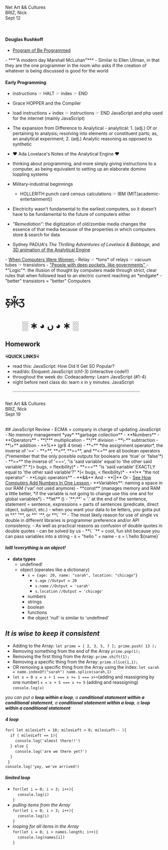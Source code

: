 Net Art && Cultures
<br>
BRIZ, Nick
<br>
Sept 12
<br>
<!-- ♫ Buffalo Daughter ♫ -->
<br>
<!-- ★jC★ notes on
<a href="arth_prehy_newmedia_05april.rtf">
  Computer Programming
</a>
and
<a href="arth_prehy_newmedia_27april.rtf">
  Algorithmic Art
</a> -->

#### Douglas Rushkoff
- <a href="https://www.youtube.com/watch?v=kgicuytCkoY">
  Program of Be Programmed
</a>
- ***"A modern day Marshall McLuhan"***
- Similar to Ellen Ullman, in that they are the one programmer in the room who asks if the creation of whatever is being discussed is good for the world


#### Early Programming
- instructions ☞ HALT ☞ index ☞ END
- Grace HOPPER and the Compiler
- load instructions + index ☞ instructions ☞ END
JavaScript and php used for the internet (mainly JavaScript)
- The expansion from Difference to Analytical
      - analytical:
      1. (adj.) Of or pertaining
      to analysis; resolving into
      elements or constituent parts;
      as, an analytical experiment;
      2. (adj.) Analytic reasoning as
      opposed to synthetic

-  ♥ Ada Lovelace's Notes of the Analytical Engine ♥
- thinking about programming, and more simply giving instructions to a computer, as being equivalent to setting up an elaborate domino toppling systems
    <!-- (reminds me of 3rd grade... the only things I remember from that is spending hours every day making elaborate lines all around the classroom and then knocking them down before returning to lectures... as well as the moon phases exercise with black and white cookies) -->
- Military-industrial beginnings
  - HOLLERITH punch card census calculations ☞ IBM (MIT(academic-entertainment))
- Electricity wasn't fundamental to the earliest computers, so it doesn't have to be fundamental to the future of computers either
    <!-- "could even be biological!" -> neurons and hacking the action potential?? -->
- *"Remediation"*: the digitization of old/zombie media changes the essence of that media because of the properties in which computers store & search for data
- Sydney PADUA's *The Thrilling Adventures of Lovelace & Babbage*, and <a href="https://www.youtube.com/watch?v=2v3YR0-e1YY">
3D animation of the Analytical Engine
</a>
- <a href="https://drive.google.com/file/d/1BUabtPcAD7Xn68n8nVSzQWAVfF0jXukW/view?usp=sharing">
When Computers Were Women
</a>
- Relay ☞ *tons* of relays ☞ vacuum tubes ☞ transistors
    <!-- start of the computer is very American centric, extremely western and product of the military-industrial economy -> thinking about Yojimbo in the way that the gun was represented -> How did the "East" perceive the quick growth of computers within the military-->
    <!-- ☟☟☟☟☟☟☟☟☟☟☟☟☟☟☟☟☟☟☟☟☟☟☟☟☟☟☟☟☟ -->
    <!-- *"Every new technology necessitates a new war"* -Marshall McLuhan -->
    <!-- *"Every new war necessitates a new technology"* -//jonCates -->
- <a href="https://www.youtube.com/watch?v=LN0ucKNX0hc">
"People with deep pockets, like governments"
</a>
- *"Logic"*: the illusion of thought by computers made through strict, clear rules that when followed lead to an electric current reaching an *endgate*
- "better" transistors = "better" Computers


# Ƹ̵̡Ӝ̵̨̄Ʒ
# &nbsp; &nbsp; &nbsp; &nbsp; ░ ∗ ◕ ں ◕ ∗ ░
## Homework
  **☟QUICK LINKS☟**
  - read this: JavaScript: How Did It Get SO Popular?
  - read/do: Eloquent JavaScript (ch1-3) (interactive code!!)
  - throughout the week do: Codeacademy: Learn JavaScript (#1-4)
  - night before next class do: learn x in y minutes: JavaScript
<br><br> ￣￣￣￣￣￣￣￣￣￣￣￣￣￣￣￣￣￣￣￣￣￣￣￣￣￣￣￣￣

Net Art && Cultures
<br>
BRIZ, Nick
<br>
Sept 19
<br>
<!-- ♫ Frankie Reyes ♫ -->
<br>
## JavaScript Review
- ECMA = company in charge of updating JavaScript
- No memory management *yay* **garbage collection**
- **Numbers**
- **Operators**
  - **\*** multiplication
  - **/** division
  - **\-** subtraction
  - **\+** addition
  - **%** (gr8 4 time)
  - **=** *the assignment operator*, the inverse of '=='
    - **>**, **<**, **>=**, and **<=** are all boolean operators (*remember that the only possible outputs for booleans are 'true' or 'false'*)
  - **==** the inverse of '===', "is 'said variable' equal to 'the other said variable'?" *(> bugs, > flexibility)*
  - **===** "is 'said variable' EXACTLY equal to 'the other said variable'?" *(< bugs, < flexibility)*
  - **!** "the not operator"
  - **Logic operators**
    - **&&** And
    - **||** Or
    - <a href= "https://www.youtube.com/watch?v=VBDoT8o4q00"> See How Computers Add Numbers In One Lesson </a>
- **Variables**: naming a space in our RAM ('var' not used anymore)
  - **const** (manages memory and RAM a little better, *if the variable is not going to change use this one and for global variables*)
  - **let** ()
- '**;**' = '.' at the end of the sentence, statement = sentence, expressions = parts of sentences (predicate, direct object, subject, etc.)
- when you want your data to be letters, you gotta put in **" "**, or **' '**, or **\` `**
  - The most likely reason for use of single vs double in different libraries is programmer preference and/or API consistency.
  - As well as practical reasons as confusion of double quotes in double quotes
  - can be solved by us
  - **\` `** = cool, fun shit because you can pass variables into a string
    - s = "hello " + name
    - s = \`hello ${name}`

#### *lolll !everything is an object!*

- **data types**
  - undefined!
  - object (operates like a dictionary)
    - `s = {age: 20, name: "sarah", location: "chicago"}`
      - `s.age` `//Output = 20`
      - `s.name` `//Output = 'sarah'`
      - `s.location` `//Output = 'chicago'`
    - numbers
    - strings
    - boolean
    - functions
    - the object 'null' is similar to 'undefined'

## *It is wise to keep it consistent*

- Adding to the Array:
`let prime = [ 2, 3, 5, 7 ];
prime.push( 13 );`
- Removing something from the end of the Array
`prime.pop(1);`
- Removing the first thing from the Array:
`prime.shift(1);`
- Removing a specific thing from the Array: `prime.slice(1,1);`
- OR removing a specific thing from the Array using the index:
`let sarah = name.indexOf("sarah")
name.splice(sarah,1)`
- `let x = 0
x = x + 1 === x += 1 === x++`(adding and reassigning by one number)
`x = x + 5 === x += 5` (adding and reassigning)
`console.log(x)`

*you can put a **loop within a loop**, a **conditional statement within a conditional statement**, a **conditional statement within a loop**, a **loop within a conditional statement***

#### *4 loop*
`for( let milesLeft = 10; milesLeft > 0; milesLeft-- ){`<br>
  &nbsp;&nbsp;&nbsp;&nbsp;`if ( milesLeft == 1){`<br>
    &nbsp;&nbsp;&nbsp;&nbsp;&nbsp;&nbsp;&nbsp;&nbsp;`console.log('almost there!!')`<br>
    &nbsp;&nbsp;&nbsp;&nbsp;`} else {`<br>
      &nbsp;&nbsp;&nbsp;&nbsp;&nbsp;&nbsp;&nbsp;&nbsp;`console.log('are we there yet?')`<br>
    &nbsp;&nbsp;&nbsp;&nbsp;`}`<br>
  &nbsp;&nbsp;`}`
<br>
`console.log('yay, we've arrived!)`<br>
#### *limited loop*
- `for(let i = 0; i > 3; i++){`<br>
  &nbsp;&nbsp;&nbsp;&nbsp;`console.log(i)`<br>
  `}`
- *pulling items from the Array* <br>
`for(let i = 0; i > 3; i++){`<br>
  &nbsp;&nbsp;&nbsp;&nbsp;`console.log(i)`<br>
  `}`
- *looping for all items in the Array* <br>
`for(let i = 0; i > names.length; i++){`<br>
  &nbsp;&nbsp;&nbsp;&nbsp;`console.log(names[i])`<br>
  `}`
